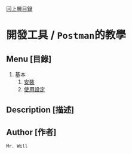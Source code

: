 [回上層目錄](../README.md)

# 開發工具 / `Postman`的教學

## **Menu [目錄]**
01. 基本
    01. [安裝](01_基本/01_安裝.md)
    01. [使用設定](01_基本/02_使用設定.md)

## **Description [描述]**

## **Author [作者]**
`Mr. Will`
